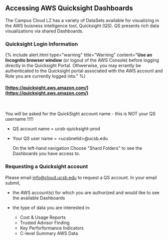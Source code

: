 ## Accessing AWS Quicksight Dashboards

The Campus Cloud LZ has a variety of DataSets available for visualizing in the AWS buisness intelligence tool, Quicksight (QS). QS presents rich data visualizations via shared Dashboards. 

### Quicksight Login Information

{% include alert.html type="warning" title="Warning" content="**Use an Incognito browser window** (or logout of the AWS Console) before logging directly in the Quicksight Portal. Othwerwise, you may errantly be authenticated to the Quicksight portal associated with the AWS account and Role you are currently logged into." %}

#### [https://quicksight.aws.amazon.com/](https://quicksight.aws.amazon.com/) ####

<br>

You will be asked for the QuickSight account name - this is NOT your QS username !!!!!

* QS account name =  ucsb-quicksight-prod
* Your QS user name =  \<ucsbnetid\>@ucsb.edu

  On the left-hand navigation Choose "Shard Folders" to see the Dashboards you have access to.

### Requesting a Quicksight account

Please email info@cloud.ucsb.edu to request a QS account.  In your email submit,

* the AWS account(s) for which you are authorized and would like to see the available Dashboards
* the type of data you are interested in:
  
  * Cost & Usage Reports
  * Trusted Advisor Finding
  * Key Perforformance Indicators
  * C-level Summary AWS Data
